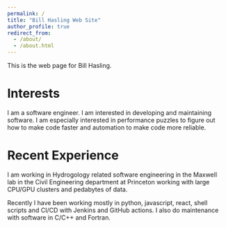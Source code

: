 ```yaml
---
permalink: /
title: "Bill Hasling Web Site"
author_profile: true
redirect_from: 
  - /about/
  - /about.html
---
```


This is the web page for Bill Hasling.

Interests
======
I am a software engineer. I am interested in developing and maintaining software. I am especially
interested in performance puzzles to figure out how to make code faster and automation
to make code more reliable.

Recent Experience
======
I am working in Hydrogology related software engineering in the Maxwell lab in
the Civil Engineering department at Princeton working with large CPU/GPU clusters and pedabytes of data.

Recently I have been working mostly in python, javascript, react, shell scripts and CI/CD with Jenkins and GitHub actions.
I also do maintenance with software in C/C++ and Fortran.

